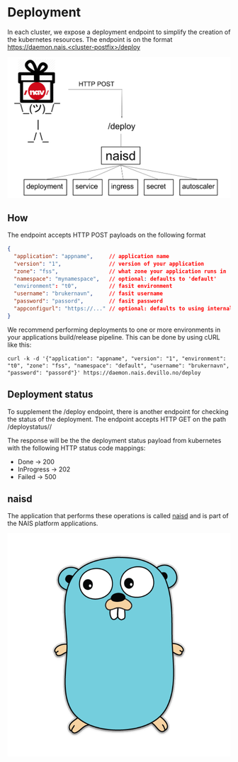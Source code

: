# Deployment

In each cluster, we expose a deployment endpoint to simplify the creation of the kubernetes resources.
The endpoint is on the format https://daemon.nais.<cluster-postfix>/deploy

![overview](/_media/naisd.png)


## How

The endpoint accepts HTTP POST payloads on the following format

```deployment.json
{
  "application": "appname",     // application name
  "version": "1",               // version of your application
  "zone": "fss",                // what zone your application runs in
  "namespace": "mynamespace",   // optional: defaults to 'default'
  "environment": "t0",          // fasit environment 
  "username": "brukernavn",     // fasit username
  "password": "passord",        // fasit password
  "appconfigurl": "https://..." // optional: defaults to using internal nexus with groupid=nais, artifactid=<appname>, version=<version>, type=yaml
}
``` 

We recommend performing deployments to one or more environments in your applications build/release pipeline. This can be done by using cURL like this:

```
curl -k -d '{"application": "appname", "version": "1", "environment": "t0", "zone": "fss", "namespace": "default", "username": "brukernavn", "password": "passord"}' https://daemon.nais.devillo.no/deploy
```

## Deployment status
To supplement the /deploy endpoint, there is another endpoint for checking the status of the deployment. 
The endpoint accepts HTTP GET on the path /deploystatus/<namespace>/<appname>

The response will be the the deployment status payload from kubernetes with the following HTTP status code mappings:

* Done -> 200
* InProgress -> 202 
* Failed -> 500
 
## naisd

The application that performs these operations is called [naisd](https://github.com/nais/naisd) and is part of the NAIS platform applications.

![overview](/_media/gopher.png)
